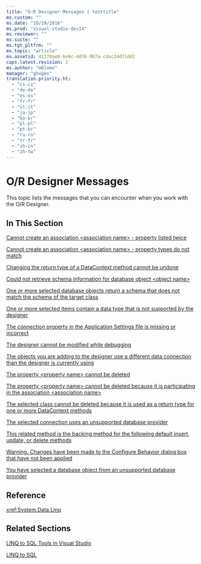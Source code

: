 ```yaml
---
title: "O-R Designer Messages | testtitle"
ms.custom: ""
ms.date: "10/19/2016"
ms.prod: "visual-studio-dev14"
ms.reviewer: ""
ms.suite: ""
ms.tgt_pltfrm: ""
ms.topic: "article"
ms.assetid: 42178ae8-be6c-4df6-9b7a-cdac24d71dd2
caps.latest.revision: 2
ms.author: "mblome"
manager: "ghogen"
translation.priority.ht: 
  - "cs-cz"
  - "de-de"
  - "es-es"
  - "fr-fr"
  - "it-it"
  - "ja-jp"
  - "ko-kr"
  - "pl-pl"
  - "pt-br"
  - "ru-ru"
  - "tr-tr"
  - "zh-cn"
  - "zh-tw"
---
```

# O/R Designer Messages
This topic lists the messages that you can encounter when you work with the O/R Designer.  
  
## In This Section  
 [Cannot create an association \<association name> - property listed twice](../data-tools/cannot-create-an-association--association-name----property-listed-twice.md)  
  
 [Cannot create an association \<association name> - property types do not match](../data-tools/cannot-create-an-association--association-name----property-types-do-not-match.md)  
  
 [Changing the return type of a DataContext method cannot be undone](../data-tools/changing-the-return-type-of-a-datacontext-method-cannot-be-undone.md)  
  
 [Could not retrieve schema information for database object \<object name>](../data-tools/could-not-retrieve-schema-information-for-database-object--object-name-.md)  
  
 [One or more selected database objects return a schema that does not match the schema of the target class](../data-tools/3794e88b-4d3d-4e7a-ade6-8208eabe3eae.md)  
  
 [One or more selected items contain a data type that is not supported by the designer](../data-tools/71dcd4f9-2946-42c5-9ce4-99c819ea2785.md)  
  
 [The connection property in the Application Settings file is missing or incorrect](../data-tools/77724510-ff59-4d43-b933-a0434e1ac597.md)  
  
 [The designer cannot be modified while debugging](../data-tools/the-designer-cannot-be-modified-while-debugging.md)  
  
 [The objects you are adding to the designer use a different data connection than the designer is currently using](../data-tools/332ed2f3-3377-4d51-8e3b-fdb98231978e.md)  
  
 [The property \<property name> cannot be deleted](../data-tools/the-property--property-name--cannot-be-deleted.md)  
  
 [The property \<property name> cannot be deleted because it is participating in the association \<association name>](../data-tools/389873cc-92dd-48da-bfca-0f6c8e0ae3c2.md)  
  
 [The selected class cannot be deleted because it is used as a return type for one or more DataContext methods](../data-tools/d68254a0-f3a1-47e2-aed3-a83471e1d711.md)  
  
 [The selected connection uses an unsupported database provider](../data-tools/the-selected-connection-uses-an-unsupported-database-provider.md)  
  
 [This related method is the backing method for the following default insert, update, or delete methods](../data-tools/62afa6da-97cf-48b9-8de3-33e4d72a0377.md)  
  
 [Warning. Changes have been made to the Configure Behavior dialog box that have not been applied](../data-tools/ce5822dd-4f10-4c86-b707-7766837be216.md)  
  
 [You have selected a database object from an unsupported database provider](../data-tools/you-have-selected-a-database-object-from-an-unsupported-database-provider.md)  
  
## Reference  
 <xref:System.Data.Linq>  
  
## Related Sections  
 [LINQ to SQL Tools in Visual Studio](../data-tools/linq-to-sql-tools-in-visual-studio2.md)  
  
 [LINQ to SQL](../Topic/LINQ%20to%20SQL.md)